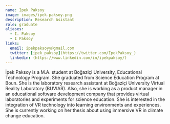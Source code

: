 ```yaml
---
name: İpek Paksoy
image: images/ipek-paksoy.png
description: Research Asistant
role: graduate
aliases:
  - I. Paksoy
  - I Paksoy
links:
  email: ipekpaksoyy@gmail.com
  twitter: [ipek_paksoy](https://twitter.com/IpekPaksoy_)
  linkedin: (https://www.linkedin.com/in/ipekpaksoy/)
---
```

 
İpek Paksoy is a M.A. student at Boğaziçi University, Educational Technology Program. She graduated from Science Education Program at Boun. She is the laboratory research assistant at Boğaziçi University Virtual Reality Laboratory (BUVIAR). Also, she is working as a product manager in an educational software development company that provides virtual laboratories and experiments for science education. She is interested in the integration of VR technology into learning environments and experiences. She is currently working on her thesis about using immersive VR in climate change education. 
